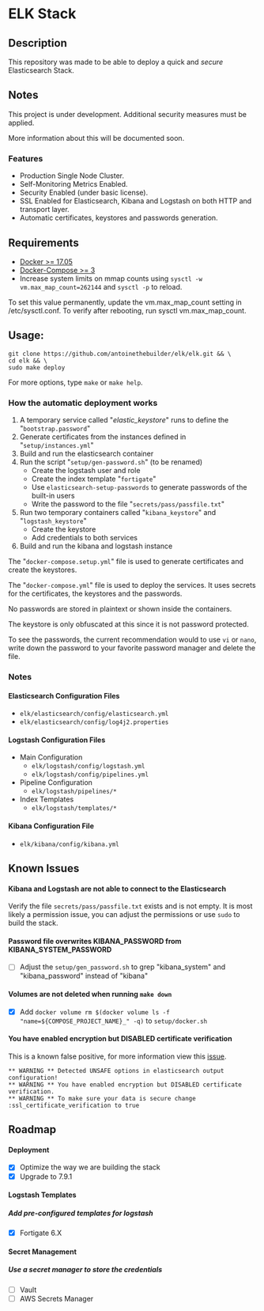 # ELK Stack
## Description
This repository was made to be able to deploy a quick and _secure_ Elasticsearch Stack.

## Notes

This project is under development. 
Additional security measures must be applied.

More information about this will be documented soon.

### Features

- Production Single Node Cluster.
- Self-Monitoring Metrics Enabled.
- Security Enabled (under basic license).
- SSL Enabled for Elasticsearch, Kibana and Logstash on both HTTP and transport layer.
- Automatic certificates, keystores and passwords generation.

## Requirements

- [Docker >= 17.05](https://docs.docker.com/install/)
- [Docker-Compose >= 3](https://docs.docker.com/compose/install/)
- Increase system limits on mmap counts using `sysctl -w vm.max_map_count=262144` and `sysctl -p` to reload.

To set this value permanently, update the vm.max_map_count setting in /etc/sysctl.conf. To verify after rebooting, run sysctl vm.max_map_count.

## Usage:    
```
git clone https://github.com/antoinethebuilder/elk/elk.git && \
cd elk && \
sudo make deploy
```

For more options, type `make` or `make help`.

### How the automatic deployment works

1. A temporary service called "_elastic_keystore_" runs to define the "`bootstrap.password`"
2. Generate certificates from the instances defined in "`setup/instances.yml`"
3. Build and run the elasticsearch container
4. Run the script "`setup/gen-password.sh`" (to be renamed)
    - Create the logstash user and role
    - Create the index template "`fortigate`"
    - Use `elasticsearch-setup-passwords` to generate passwords of the built-in users
    - Write the password to the file "`secrets/pass/passfile.txt`"
5. Run two temporary containers called "`kibana_keystore`" and "`logstash_keystore`"
    - Create the keystore 
    - Add credentials to both services
6. Build and run the kibana and logstash instance

The "`docker-compose.setup.yml`" file is used to generate certificates and create the keystores.

The "`docker-compose.yml`" file is used to deploy the services.
It uses secrets for the certificates, the keystores and the passwords.

No passwords are stored in plaintext or shown inside the containers.

The keystore is only obfuscated at this since it is not password
protected.

To see the passwords, the current recommendation would to use `vi` or `nano`,
write down the password to your favorite password manager and delete the file.

### Notes
#### Elasticsearch Configuration Files
- `elk/elasticsearch/config/elasticsearch.yml`
- `elk/elasticsearch/config/log4j2.properties`

#### Logstash Configuration Files

- Main Configuration
  - `elk/logstash/config/logstash.yml`
  - `elk/logstash/config/pipelines.yml`
- Pipeline Configuration
  - `elk/logstash/pipelines/*`
- Index Templates
  - `elk/logstash/templates/*`
  
#### Kibana Configuration File
- `elk/kibana/config/kibana.yml`

## Known Issues
#### Kibana and Logstash are not able to connect to the Elasticsearch
Verify the file `secrets/pass/passfile.txt` exists and is not empty. 
It is most likely a permission issue, you can adjust the permissions or use `sudo` to build the stack.

#### Password file overwrites KIBANA_PASSWORD from KIBANA_SYSTEM_PASSWORD
- [ ] Adjust the `setup/gen_password.sh` to grep "kibana_system" and "kibana_password" instead of "kibana"

#### Volumes are not deleted when running `make down`
- [x] Add `docker volume rm $(docker volume ls -f "name=${COMPOSE_PROJECT_NAME}_" -q)` to `setup/docker.sh`
#### You have enabled encryption but DISABLED certificate verification
This is a known false positive, for more information view this [issue](https://github.com/elastic/logstash/issues/10352).

```
** WARNING ** Detected UNSAFE options in elasticsearch output configuration!
** WARNING ** You have enabled encryption but DISABLED certificate verification.
** WARNING ** To make sure your data is secure change :ssl_certificate_verification to true
```

## Roadmap
#### Deployment

- [x] Optimize the way we are building the stack
- [x] Upgrade to 7.9.1

#### Logstash Templates
##### Add pre-configured templates for logstash

- [x] Fortigate 6.X

#### Secret Management

##### Use a secret manager to store the credentials

- [ ] Vault
- [ ] AWS Secrets Manager
